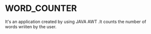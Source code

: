# WORD_COUNTER
It's an application created by using JAVA AWT .It counts the number of words wriiten by the user.
